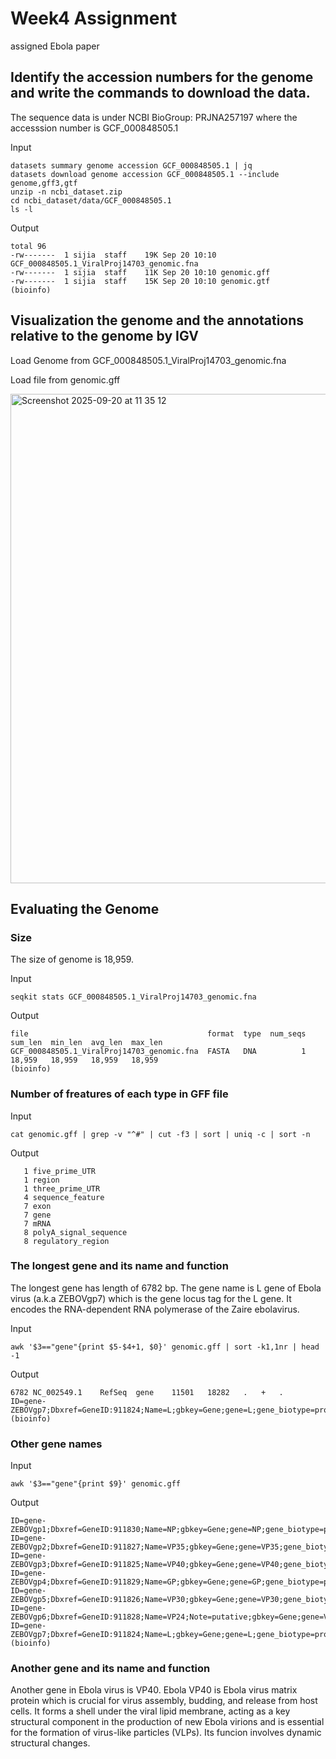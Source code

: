 # Week4 Assignment
assigned Ebola paper
## Identify the accession numbers for the genome and write the commands to download the data.
The sequence data is under NCBI BioGroup: PRJNA257197 where the accesssion number is GCF_000848505.1 

Input
```
datasets summary genome accession GCF_000848505.1 | jq
datasets download genome accession GCF_000848505.1 --include genome,gff3,gtf
unzip -n ncbi_dataset.zip
cd ncbi_dataset/data/GCF_000848505.1
ls -l
```
Output
```
total 96
-rw-------  1 sijia  staff    19K Sep 20 10:10 GCF_000848505.1_ViralProj14703_genomic.fna
-rw-------  1 sijia  staff    11K Sep 20 10:10 genomic.gff
-rw-------  1 sijia  staff    15K Sep 20 10:10 genomic.gtf
(bioinfo) 
```
## Visualization the genome and the annotations relative to the genome by IGV
Load Genome from GCF_000848505.1_ViralProj14703_genomic.fna

Load file from genomic.gff

<img width="1147" height="783" alt="Screenshot 2025-09-20 at 11 35 12" src="https://github.com/user-attachments/assets/1339d816-6a7a-4b76-aa61-f4080a631e64" />

## Evaluating the Genome
### Size
The size of genome is 18,959.

Input
```
seqkit stats GCF_000848505.1_ViralProj14703_genomic.fna
```
Output
```
file                                        format  type  num_seqs  sum_len  min_len  avg_len  max_len
GCF_000848505.1_ViralProj14703_genomic.fna  FASTA   DNA          1   18,959   18,959   18,959   18,959
(bioinfo)
```
### Number of freatures of each type in GFF file
Input
```
cat genomic.gff | grep -v "^#" | cut -f3 | sort | uniq -c | sort -n
```
Output
```
   1 five_prime_UTR
   1 region
   1 three_prime_UTR
   4 sequence_feature
   7 exon
   7 gene
   7 mRNA
   8 polyA_signal_sequence
   8 regulatory_region
```
### The longest gene and its name and function
The longest gene has length of 6782 bp. The gene name is L gene of Ebola virus (a.k.a ZEBOVgp7) which is the gene locus tag for the L gene. It encodes the RNA-dependent RNA polymerase of the Zaire ebolavirus.

Input
```
awk '$3=="gene"{print $5-$4+1, $0}' genomic.gff | sort -k1,1nr | head -1
```
Output
```
6782 NC_002549.1	RefSeq	gene	11501	18282	.	+	.	ID=gene-ZEBOVgp7;Dbxref=GeneID:911824;Name=L;gbkey=Gene;gene=L;gene_biotype=protein_coding;locus_tag=ZEBOVgp7
(bioinfo)
```
### Other gene names
Input
```
awk '$3=="gene"{print $9}' genomic.gff
```
Output
```
ID=gene-ZEBOVgp1;Dbxref=GeneID:911830;Name=NP;gbkey=Gene;gene=NP;gene_biotype=protein_coding;locus_tag=ZEBOVgp1
ID=gene-ZEBOVgp2;Dbxref=GeneID:911827;Name=VP35;gbkey=Gene;gene=VP35;gene_biotype=protein_coding;locus_tag=ZEBOVgp2
ID=gene-ZEBOVgp3;Dbxref=GeneID:911825;Name=VP40;gbkey=Gene;gene=VP40;gene_biotype=protein_coding;locus_tag=ZEBOVgp3
ID=gene-ZEBOVgp4;Dbxref=GeneID:911829;Name=GP;gbkey=Gene;gene=GP;gene_biotype=protein_coding;locus_tag=ZEBOVgp4
ID=gene-ZEBOVgp5;Dbxref=GeneID:911826;Name=VP30;gbkey=Gene;gene=VP30;gene_biotype=protein_coding;locus_tag=ZEBOVgp5
ID=gene-ZEBOVgp6;Dbxref=GeneID:911828;Name=VP24;Note=putative;gbkey=Gene;gene=VP24;gene_biotype=protein_coding;locus_tag=ZEBOVgp6
ID=gene-ZEBOVgp7;Dbxref=GeneID:911824;Name=L;gbkey=Gene;gene=L;gene_biotype=protein_coding;locus_tag=ZEBOVgp7
(bioinfo)
```
### Another gene and its name and function
Another gene in Ebola virus is VP40. Ebola VP40 is Ebola virus matrix protein which is crucial for virus assembly, budding, and release from host cells. It forms a shell under the viral lipid membrane, acting as a key structural component in the production of new Ebola virions and is essential for the formation of virus-like particles (VLPs). Its funcion involves dynamic structural changes. 




